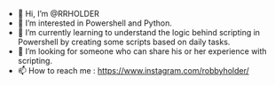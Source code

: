 - 👋 Hi, I’m @RRHOLDER
- 👀 I’m interested in Powershell and Python.
- 🌱 I’m currently learning to understand the logic behind scripting in Powershell by creating some scripts based on daily tasks.
- 💞️ I’m looking for someone who can share his or her experience with scripting.
- 📫 How to reach me : https://www.instagram.com/robbyholder/

<!---
RRHOLDER/RRHOLDER is a ✨ special ✨ repository because its `README.md` (this file) appears on your GitHub profile.
You can click the Preview link to take a look at your changes.
--->
